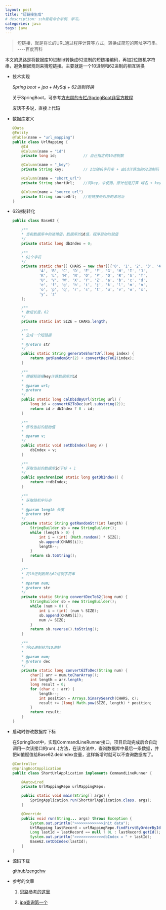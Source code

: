 ```yaml
---
layout: post
title: "短链接生成"
# description: ssh常用命令举例、学习。
categories: java
tags: java
---
```


> 短链接，就是将长的URL通过程序计算等方式，转换成简短的网址字符串。    ----百度百科

本文的思路是将数据库10进制id转换成62进制的短链接编码，再加2位随机字符串，避免根据规则来猜短链接。主要就是一个10进制和62进制的相互转换

- 技术实现

    _Spring boot + jpa + MySql + 62进制转换_

    关于SpringBoot，可参考[方志朋的专栏/SpringBoot非官方教程](http://blog.csdn.net/forezp/article/details/70341818)

    废话不多说，直接上代码

- 数据库定义

    ```java
    @Data
    @Entity
    @Table(name = "url_mapping")
    public class UrlMapping {
        @Id
        @Column(name = "id")
        private long id;            // 自己指定的10进制数

        @Column(name = "_key")
        private String key;         // 2位随机字符串 + 由id计算出的62进制码

        @Column(name = "short_url")
        private String shortUrl;    //同key，未使用，原计划是打算 域名 + key

        @Column(name = "source_url")
        private String sourceUrl;   //短链接所对应的源地址
    }
    ```

- 62进制转化

    ```java
    public class Base62 {

        /**
        * 当前数据库中的递增值，数据库的id值，程序启动时赋值
        */
        private static long dbIndex = 0;

        /**
        * 62个字符
        */
        private static char[] CHARS = new char[]{'0', '1', '2', '3', '4', '5', '6', '7', '8', '9',
                'A', 'B', 'C', 'D', 'E', 'F', 'G', 'H', 'I', 'J',
                'K', 'L', 'M', 'N', 'O', 'P', 'Q', 'R', 'S', 'T',
                'U', 'V', 'W', 'X', 'Y', 'Z', 'a', 'b', 'c', 'd',
                'e', 'f', 'g', 'h', 'i', 'j', 'k', 'l', 'm', 'n',
                'o', 'p', 'q', 'r', 's', 't', 'u', 'v', 'w', 'x',
                'y', 'z'
        };

        /**
        * 数组长度，62
        */
        private static int SIZE = CHARS.length;

        /**
        * 生成一个短链接
        *
        * @return str
        */
        public static String generateShortUrl(long index) {
            return getRandomStr(2) + convertDecTo62(index);
        }

        /**
        * 根据短链接key计算数据库的id
        *
        * @param url;
        * @return
        */
        public static long calDbIdByUrl(String url) {
            long id = convert62ToDec(url.substring(2));
            return id > dbIndex ? 0 : id;
        }

        /**
        * 修改当前的起始值
        *
        * @param v;
        */
        public static void setDbIndex(long v) {
            dbIndex = v;
        }

        /**
        * 获取当前的数据库id下标 + 1
        */
        public synchronized static long getDbIndex() {
            return ++dbIndex;
        }

        /**
        * 获取随机字符串
        *
        * @param length 长度
        * @return str
        */
        private static String getRandomStr(int length) {
            StringBuilder sb = new StringBuilder();
            while (length > 0) {
                int i = (int) (Math.random() * SIZE);
                sb.append(CHARS[i]);
                length--;
            }
            return sb.toString();
        }

        /**
        * 将10进制数转为62进制字符串
        *
        * @param num;
        * @return str
        */
        private static String convertDecTo62(long num) {
            StringBuilder sb = new StringBuilder();
            while (num > 0) {
                int i = (int) (num % SIZE);
                sb.append(CHARS[i]);
                num /= SIZE;
            }
            return sb.reverse().toString();
        }

        /**
        * 将62进制转为10进制
        *
        * @param num;
        * @return dec
        */
        private static long convert62ToDec(String num) {
            char[] arr = num.toCharArray();
            int length = arr.length;
            long result = 0;
            for (char c : arr) {
                length--;
                int position = Arrays.binarySearch(CHARS, c);
                result += (long) Math.pow(SIZE, length) * position;
            }
            return result;
        }
    }
    ```

- 启动时修改数据库下标

    在SpringBoot中，实现CommandLineRunner接口，项目启动完成后会自动调用一次该接口的run(..)方法，在该方法中，查询数据库中最后一条数据，并把id值赋值给Base62.debIndex变量，这样新增时就可以不查询数据库了。

    ```java
    @Controller
    @SpringBootApplication
    public class ShortUrlApplication implements CommandLineRunner {

        @Autowired
        private UrlMappingRepo urlMappingRepo;

        public static void main(String[] args) {
            SpringApplication.run(ShortUrlApplication.class, args);
        }

        @Override
        public void run(String... args) throws Exception {
            System.out.println(">>>>>>>>>>>>>init data");
            UrlMapping lastRecord = urlMappingRepo.findFirstByOrderByIdDesc();
            Long lastId = lastRecord == null ? 0L : lastRecord.getId();
            System.out.println(">>>>>>>>>>>>>dbIndex = " + lastId);
            Base62.setDbIndex(lastId);
        }
    }
    ```

- 源码下载

    [github/zengchw](https://github.com/zengchw/shorturl)

- 参考的文章

    1. [思路参考的这里](https://www.zhihu.com/question/29270034)

    2. [jpa查询第一个](https://stackoverflow.com/questions/2061068/jpa-find-the-last-entry/43819641#43819641)